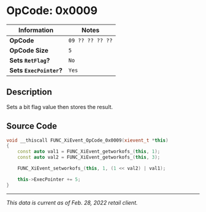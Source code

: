 # OpCode: 0x0009

| Information               | Notes |
|---                        |---    |
| **OpCode**                | `09 ?? ?? ?? ??` |
| **OpCode Size**           | `5`   |
| **Sets `RetFlag`?**       | `No`  |
| **Sets `ExecPointer`?**   | `Yes` |

## Description

Sets a bit flag value then stores the result.

## Source Code

```cpp
void __thiscall FUNC_XiEvent_OpCode_0x0009(xievent_t *this)
{
    const auto val1 = FUNC_XiEvent_getworkofs_(this, 1);
    const auto val2 = FUNC_XiEvent_getworkofs_(this, 3);

    FUNC_XiEvent_setworkofs_(this, 1, (1 << val2) | val1);

    this->ExecPointer += 5;
}
```

---

_This data is current as of Feb. 28, 2022 retail client._